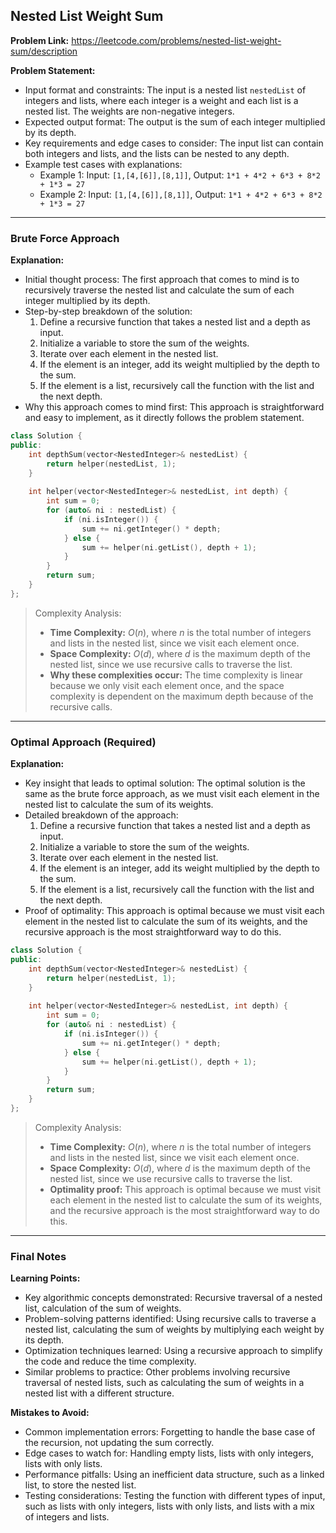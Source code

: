 ## Nested List Weight Sum

**Problem Link:** https://leetcode.com/problems/nested-list-weight-sum/description

**Problem Statement:**
- Input format and constraints: The input is a nested list `nestedList` of integers and lists, where each integer is a weight and each list is a nested list. The weights are non-negative integers.
- Expected output format: The output is the sum of each integer multiplied by its depth.
- Key requirements and edge cases to consider: The input list can contain both integers and lists, and the lists can be nested to any depth.
- Example test cases with explanations:
  - Example 1: Input: `[1,[4,[6]],[8,1]]`, Output: `1*1 + 4*2 + 6*3 + 8*2 + 1*3 = 27`
  - Example 2: Input: `[1,[4,[6]],[8,1]]`, Output: `1*1 + 4*2 + 6*3 + 8*2 + 1*3 = 27`

---

### Brute Force Approach

**Explanation:**
- Initial thought process: The first approach that comes to mind is to recursively traverse the nested list and calculate the sum of each integer multiplied by its depth.
- Step-by-step breakdown of the solution:
  1. Define a recursive function that takes a nested list and a depth as input.
  2. Initialize a variable to store the sum of the weights.
  3. Iterate over each element in the nested list.
  4. If the element is an integer, add its weight multiplied by the depth to the sum.
  5. If the element is a list, recursively call the function with the list and the next depth.
- Why this approach comes to mind first: This approach is straightforward and easy to implement, as it directly follows the problem statement.

```cpp
class Solution {
public:
    int depthSum(vector<NestedInteger>& nestedList) {
        return helper(nestedList, 1);
    }
    
    int helper(vector<NestedInteger>& nestedList, int depth) {
        int sum = 0;
        for (auto& ni : nestedList) {
            if (ni.isInteger()) {
                sum += ni.getInteger() * depth;
            } else {
                sum += helper(ni.getList(), depth + 1);
            }
        }
        return sum;
    }
};
```

> Complexity Analysis:
> - **Time Complexity:** $O(n)$, where $n$ is the total number of integers and lists in the nested list, since we visit each element once.
> - **Space Complexity:** $O(d)$, where $d$ is the maximum depth of the nested list, since we use recursive calls to traverse the list.
> - **Why these complexities occur:** The time complexity is linear because we only visit each element once, and the space complexity is dependent on the maximum depth because of the recursive calls.

---

### Optimal Approach (Required)

**Explanation:**
- Key insight that leads to optimal solution: The optimal solution is the same as the brute force approach, as we must visit each element in the nested list to calculate the sum of its weights.
- Detailed breakdown of the approach:
  1. Define a recursive function that takes a nested list and a depth as input.
  2. Initialize a variable to store the sum of the weights.
  3. Iterate over each element in the nested list.
  4. If the element is an integer, add its weight multiplied by the depth to the sum.
  5. If the element is a list, recursively call the function with the list and the next depth.
- Proof of optimality: This approach is optimal because we must visit each element in the nested list to calculate the sum of its weights, and the recursive approach is the most straightforward way to do this.

```cpp
class Solution {
public:
    int depthSum(vector<NestedInteger>& nestedList) {
        return helper(nestedList, 1);
    }
    
    int helper(vector<NestedInteger>& nestedList, int depth) {
        int sum = 0;
        for (auto& ni : nestedList) {
            if (ni.isInteger()) {
                sum += ni.getInteger() * depth;
            } else {
                sum += helper(ni.getList(), depth + 1);
            }
        }
        return sum;
    }
};
```

> Complexity Analysis:
> - **Time Complexity:** $O(n)$, where $n$ is the total number of integers and lists in the nested list, since we visit each element once.
> - **Space Complexity:** $O(d)$, where $d$ is the maximum depth of the nested list, since we use recursive calls to traverse the list.
> - **Optimality proof:** This approach is optimal because we must visit each element in the nested list to calculate the sum of its weights, and the recursive approach is the most straightforward way to do this.

---

### Final Notes

**Learning Points:**
- Key algorithmic concepts demonstrated: Recursive traversal of a nested list, calculation of the sum of weights.
- Problem-solving patterns identified: Using recursive calls to traverse a nested list, calculating the sum of weights by multiplying each weight by its depth.
- Optimization techniques learned: Using a recursive approach to simplify the code and reduce the time complexity.
- Similar problems to practice: Other problems involving recursive traversal of nested lists, such as calculating the sum of weights in a nested list with a different structure.

**Mistakes to Avoid:**
- Common implementation errors: Forgetting to handle the base case of the recursion, not updating the sum correctly.
- Edge cases to watch for: Handling empty lists, lists with only integers, lists with only lists.
- Performance pitfalls: Using an inefficient data structure, such as a linked list, to store the nested list.
- Testing considerations: Testing the function with different types of input, such as lists with only integers, lists with only lists, and lists with a mix of integers and lists.